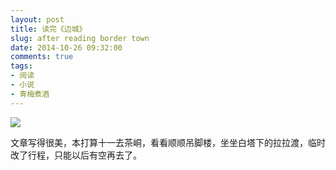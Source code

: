 ```yaml
---
layout: post
title: 读完《边城》
slug: after reading border town
date: 2014-10-26 09:32:00
comments: true
tags:
- 阅读
- 小说
- 青梅煮酒
---
```


![](http://pic.yupoo.com/leninlee/E9VMRoII/medish.jpg)

文章写得很美，本打算十一去茶峒，看看顺顺吊脚楼，坐坐白塔下的拉拉渡，临时改了行程，只能以后有空再去了。
